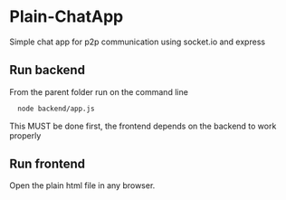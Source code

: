 # Plain-ChatApp

Simple chat app for p2p communication using socket.io and express

## Run backend

From the parent folder run on the command line

```bash
  node backend/app.js
```

This MUST be done first, the frontend depends on the backend to work properly

## Run frontend

Open the plain html file in any browser.
